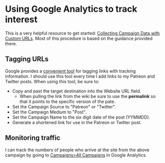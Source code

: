 # Using Google Analytics to track interest
This is a very helpful resource to get started:
[Collecting Campaign Data with Custom URLs](https://support.google.com/analytics/answer/1033863?hl=en#zippy=%2Cin-this-article).  Most of this procedure is based on the guidance provided there.

## Tagging URLs
Google provides a [convenient tool](https://ga-dev-tools.web.app/campaign-url-builder/) for tagging links with tracking information.  I should use this tool every time I add links to my Patreon and Twitter posts.  When using this tool, be sure to:
- Copy and past the target destination into the Website URL field.
  - When pulling the link from the wiki be sure to use the **permalink** so that it points to the specific version of the pate.
- Set the Campaign Source to "Patreon" or "Twitter".
- Set the Campaign Medium to "Post".
- Set the Campaign Name to the six digit date of the post (YYMMDD).
- Generate a shortened link for use in the Patreon or Twitter post.

## Monitoring traffic
I can track the numbers of people who arrive at the site from the above campaign by going to [Campaigns>All Campaigns](https://analytics.google.com/analytics/web/#/report/trafficsources-campaigns/a132855804w192601962p188386893/) in Google Analytics.
